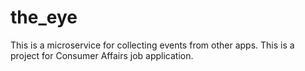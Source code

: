 # the_eye
This is a microservice for collecting events from other apps. This is a project for Consumer Affairs job application.
